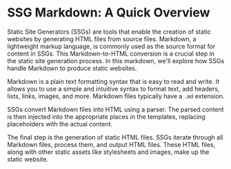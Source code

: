 # SSG Markdown: A Quick Overview

Static Site Generators (SSGs) are tools that enable the creation of static websites by generating HTML files from source files. Markdown, a lightweight markup language, is commonly used as the source format for content in SSGs. This Markdown-to-HTML conversion is a crucial step in the static site generation process. In this markdown, we'll explore how SSGs handle Markdown to produce static websites.

Markdown is a plain text formatting syntax that is easy to read and write. It allows you to use a simple and intuitive syntax to format text, add headers, lists, links, images, and more. Markdown files typically have a `.md` extension.

SSGs convert Markdown files into HTML using a parser. The parsed content is then injected into the appropriate places in the templates, replacing placeholders with the actual content.

The final step is the generation of static HTML files. SSGs iterate through all Markdown files, process them, and output HTML files. These HTML files, along with other static assets like stylesheets and images, make up the static website.
